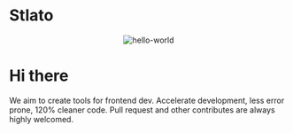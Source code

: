 # Stlato

<div align="center">

![hello-world](https://life-is-a-gift-horese.vercel.app/_next/image?url=%2Fassets%2Fblog%2Flogo.png&w=3840&q=75)

</div>

# Hi there

We aim to create tools for frontend dev.
Accelerate development, less error prone, 120% cleaner code.
Pull request and other contributes are always highly welcomed.
